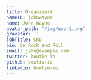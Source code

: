 ```yaml
---
title: Organizer4
nameID: johnwayne
name: John Wayne
avatar_path: "/img/user1.png"
gravatar: ''
jobTitle: CRO
bio: On Rock and Roll
email: john@example.com
twitter: bowtie-io
github: bowtie-io
linkedin: bowtie-io
---
```


